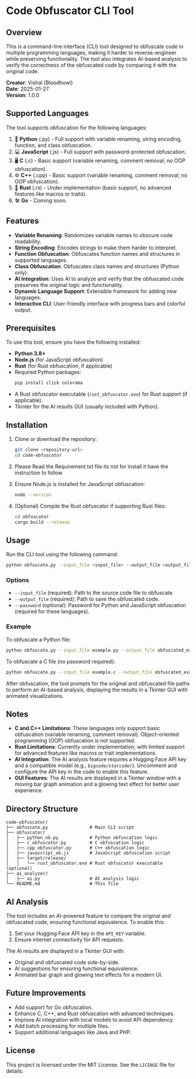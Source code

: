 # Code Obfuscator CLI Tool

## Overview
This is a command-line interface (CLI) tool designed to obfuscate code in multiple programming languages, making it harder to reverse-engineer while preserving functionality. The tool also integrates AI-based analysis to verify the correctness of the obfuscated code by comparing it with the original code.

**Creator**: Vishal (Bloodhowl)  
**Date**: 2025-01-27  
**Version**: 1.0.0  

## Supported Languages
The tool supports obfuscation for the following languages:
1. 🐍 **Python** (.py) - Full support with variable renaming, string encoding, function, and class obfuscation.
2. 💻 **JavaScript** (.js) - Full support with password-protected obfuscation.
3. 🖥️ **C** (.c) - Basic support (variable renaming, comment removal; no OOP obfuscation).
4. ⚙️ **C++** (.cpp) - Basic support (variable renaming, comment removal; no OOP obfuscation).
5. 🦀 **Rust** (.rs) - Under implementation (basic support, no advanced features like macros or traits).
6. 🛠️ **Go** - Coming soon.

## Features
- **Variable Renaming**: Randomizes variable names to obscure code readability.
- **String Encoding**: Encodes strings to make them harder to interpret.
- **Function Obfuscation**: Obfuscates function names and structures in supported languages.
- **Class Obfuscation**: Obfuscates class names and structures (Python only).
- **AI Integration**: Uses AI to analyze and verify that the obfuscated code preserves the original logic and functionality.
- **Dynamic Language Support**: Extensible framework for adding new languages.
- **Interactive CLI**: User-friendly interface with progress bars and colorful output.

## Prerequisites
To use this tool, ensure you have the following installed:
- **Python 3.8+**
- **Node.js** (for JavaScript obfuscation)
- **Rust** (for Rust obfuscation, if applicable)
- Required Python packages:
  ```bash
  pip install click colorama
  ```
- A Rust obfuscator executable (`rust_obfuscator.exe`) for Rust support (if applicable).
- Tkinter for the AI results GUI (usually included with Python).

## Installation
1. Clone or download the repository:
   ```bash
   git clone <repository-url>
   cd code-obfuscator
   ```
2. Please Read the Requirement.txt file its not for install it have the instruction to follow
   
3. Ensure Node.js is installed for JavaScript obfuscation:
   ```bash
   node --version
   ```
4. (Optional) Compile the Rust obfuscator if supporting Rust files:
   ```bash
   cd obfuscator
   cargo build --release
   ```

## Usage
Run the CLI tool using the following command:
```bash
python obfuscate.py --input_file <input_file> --output_file <output_file> [--password <password>] // when using python to obfuscate else use instead of the flag password
```

### Options
- `--input_file` (required): Path to the source code file to obfuscate.
- `--output_file` (required): Path to save the obfuscated code.
- `--password` (optional): Password for Python and JavaScript obfuscation (required for these languages).

### Example
To obfuscate a Python file:
```bash
python obfuscate.py --input_file example.py --output_file obfuscated_example.py --password mysecretpassword
```

To obfuscate a C file (no password required):
```bash
python obfuscate.py --input_file example.c --output_file obfuscated_example.c
```

After obfuscation, the tool prompts for the original and obfuscated file paths to perform an AI-based analysis, displaying the results in a Tkinter GUI with animated visualizations.

## Notes
- **C and C++ Limitations**: These languages only support basic obfuscation (variable renaming, comment removal). Object-oriented programming (OOP) obfuscation is not supported.
- **Rust Limitations**: Currently under implementation, with limited support for advanced features like macros or trait implementations.
- **AI Integration**: The AI analysis feature requires a Hugging Face API key and a compatible model (e.g., `bigcode/starcoder`). Uncomment and configure the API key in the code to enable this feature.
- **GUI Features**: The AI results are displayed in a Tkinter window with a moving bar graph animation and a glowing text effect for better user experience.

## Directory Structure
```
code-obfuscator/
├── obfuscate.py                # Main CLI script
├── obfuscator/
│   ├── python_ob.py            # Python obfuscation logic
│   ├── c_obfuscator.py         # C obfuscation logic
│   ├── cpp_obfuscator.py       # C++ obfuscation logic
│   ├── javascript_ob.js        # JavaScript obfuscation script
│   ├── target/release/
│   │   └── rust_obfuscator.exe # Rust obfuscator executable (optional)
├── ai_analyzer/
│   ├── ai.py                   # AI analysis logic
└── README.md                   # This file
```

## AI Analysis
The tool includes an AI-powered feature to compare the original and obfuscated code, ensuring functional equivalence. To enable this:
1. Set your Hugging Face API key in the `API_KEY` variable.
2. Ensure internet connectivity for API requests.

The AI results are displayed in a Tkinter GUI with:
- Original and obfuscated code side-by-side.
- AI suggestions for ensuring functional equivalence.
- Animated bar graph and glowing text effects for a modern UI.

## Future Improvements
- Add support for Go obfuscation.
- Enhance C, C++, and Rust obfuscation with advanced techniques.
- Improve AI integration with local models to avoid API dependency.
- Add batch processing for multiple files.
- Support additional languages like Java and PHP.

## License
This project is licensed under the MIT License. See the `LICENSE` file for details.
